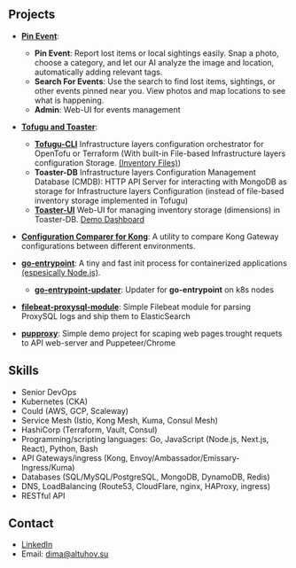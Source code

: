 ## Projects

*  **[Pin Event](https://pinevent.ai)**:
    * **Pin Event**: Report lost items or local sightings easily. Snap a photo, choose a category, and let our AI analyze the image and location, automatically adding relevant tags.
    * **Search For Events**: Use the search to find lost items, sightings, or other events pinned near you. View photos and map locations to see what is happening.
    * **Admin**: Web-UI for events management

*   **[Tofugu and Toaster](https://toaster.altuhov.su/)**:
    *   **[Tofugu-CLI](https://github.com/alt-dima/tofugu)** Infrastructure layers configuration orchestrator for OpenTofu or Terraform (With built-in File-based Infrastructure layers configuration Storage. [(Inventory Files)](https://github.com/alt-dima/tofugu?tab=readme-ov-file#file-based-infrastructure-layers-configuration-storage-inventory-files))
    *  **Toaster-DB** Infrastructure layers Configuration Management Database (CMDB): HTTP API Server for interacting with MongoDB as storage for Infrastructure layers Configuration (instead of file-based inventory storage implemented in Tofugu)
    *   **[Toaster-UI](https://toaster.altuhov.su/)** Web-UI for managing inventory storage (dimensions) in Toaster-DB. [Demo Dashboard](https://toaster.altuhov.su/dashboard)
*   **[Configuration Comparer for Kong](https://github.com/alt-dima/configuration-comparer-for-kong)**: A utility to compare Kong Gateway configurations between different environments.
*   **[go-entrypoint](https://github.com/alt-dima/go-entrypoint)**: A tiny and fast init process for containerized applications [(espesically Node.js)](https://github.com/nodejs/docker-node/blob/main/docs/BestPractices.md#handling-kernel-signals).
    * **[go-entrypoint-updater](https://github.com/alt-dima/go-entrypoint-updater)**: Updater for **go-entrypoint** on k8s nodes
*   **[filebeat-proxysql-module](https://github.com/alt-dima/filebeat-proxysql-module)**: Simple Filebeat module for parsing ProxySQL logs and ship them to ElasticSearch
*   **[pupproxy](https://github.com/alt-dima/pupproxy)**: Simple demo project for scaping web pages trought requets to API web-server and Puppeteer/Chrome

## Skills

*   Senior DevOps
*   Kubernetes (CKA)
*   Could (AWS, GCP, Scaleway)
*   Service Mesh (Istio, Kong Mesh, Kuma, Consul Mesh)
*   HashiCorp (Terraform, Vault, Consul)
*   Programming/scripting languages: Go, JavaScript (Node.js, Next.js, React), Python, Bash
*   API Gateways/ingress (Kong, Envoy/Ambassador/Emissary-Ingress/Kuma)
*   Databases (SQL/MySQL/PostgreSQL, MongoDB, DynamoDB, Redis)
*   DNS, LoadBalancing (Route53, CloudFlare, nginx, HAProxy, ingress)
*   RESTful API

## Contact

*   [LinkedIn](https://www.linkedin.com/in/altuhov/)
*   Email: dima@altuhov.su
